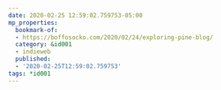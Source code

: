 ```yaml
---
date: 2020-02-25 12:59:02.759753-05:00
mp_properties:
  bookmark-of:
  - https://boffosocko.com/2020/02/24/exploring-pine-blog/
  category: &id001
  - indieweb
  published:
  - '2020-02-25T12:59:02.759753'
tags: *id001
---
```


